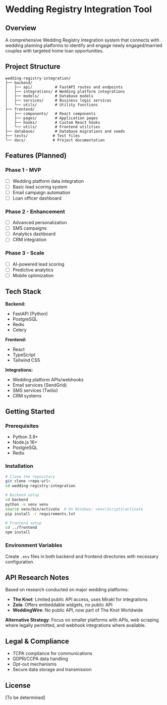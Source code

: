 # Wedding Registry Integration Tool

## Overview
A comprehensive Wedding Registry Integration system that connects with wedding planning platforms to identify and engage newly engaged/married couples with targeted home loan opportunities.

## Project Structure

```
wedding-registry-integration/
├── backend/
│   ├── api/          # FastAPI routes and endpoints
│   ├── integrations/ # Wedding platform integrations
│   ├── models/       # Database models
│   ├── services/     # Business logic services
│   └── utils/        # Utility functions
├── frontend/
│   ├── components/   # React components
│   ├── pages/        # Application pages
│   ├── hooks/        # Custom React hooks
│   └── utils/        # Frontend utilities
├── database/         # Database migrations and seeds
├── tests/           # Test files
└── docs/            # Project documentation
```

## Features (Planned)

### Phase 1 - MVP
- [ ] Wedding platform data integration
- [ ] Basic lead scoring system
- [ ] Email campaign automation
- [ ] Loan officer dashboard

### Phase 2 - Enhancement
- [ ] Advanced personalization
- [ ] SMS campaigns
- [ ] Analytics dashboard
- [ ] CRM integration

### Phase 3 - Scale
- [ ] AI-powered lead scoring
- [ ] Predictive analytics
- [ ] Mobile optimization

## Tech Stack

**Backend:**
- FastAPI (Python)
- PostgreSQL
- Redis
- Celery

**Frontend:**
- React
- TypeScript
- Tailwind CSS

**Integrations:**
- Wedding platform APIs/webhooks
- Email services (SendGrid)
- SMS services (Twilio)
- CRM systems

## Getting Started

### Prerequisites
- Python 3.9+
- Node.js 16+
- PostgreSQL
- Redis

### Installation
```bash
# Clone the repository
git clone <repo-url>
cd wedding-registry-integration

# Backend setup
cd backend
python -m venv venv
source venv/bin/activate  # On Windows: venv\Scripts\activate
pip install -r requirements.txt

# Frontend setup
cd ../frontend
npm install
```

### Environment Variables
Create `.env` files in both backend and frontend directories with necessary configuration.

## API Research Notes

Based on research conducted on major wedding platforms:

- **The Knot**: Limited public API access, uses Mirakl for integrations
- **Zola**: Offers embeddable widgets, no public API
- **WeddingWire**: No public API, now part of The Knot Worldwide

**Alternative Strategy**: Focus on smaller platforms with APIs, web scraping where legally permitted, and webhook integrations where available.

## Legal & Compliance

- TCPA compliance for communications
- GDPR/CCPA data handling
- Opt-out mechanisms
- Secure data storage and transmission

## License

[To be determined]